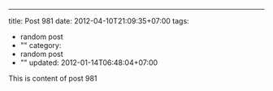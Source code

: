---
title: Post 981
date: 2012-04-10T21:09:35+07:00
tags:
  - random post
  - ""
category:
  - random post
  - ""
updated: 2012-01-14T06:48:04+07:00

This is content of post 981